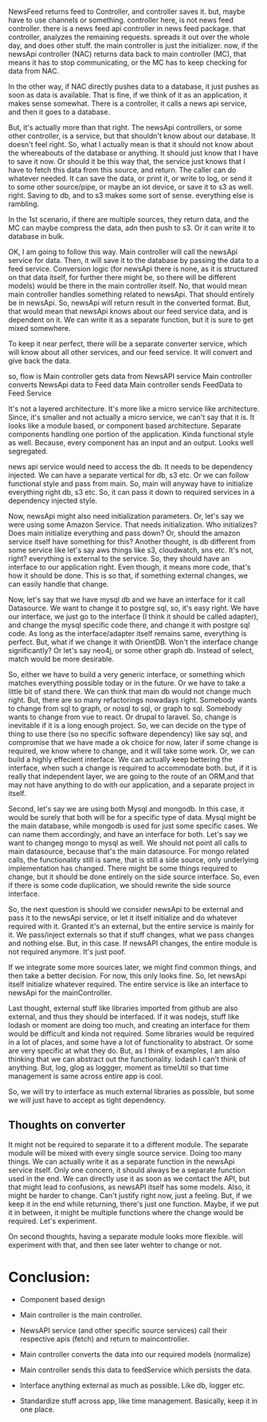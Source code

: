 NewsFeed returns feed to Controller, and controller saves it.
but, maybe have to use channels or something.
controller here, is not news feed controller. there is a news feed api controller in news feed package.
that controller, analyzes the remaining requests. spreads it out over the whole day, and does other stuff.
the main controller is just the initializer.
now, if the newsApi controller (NAC) returns data back to main controller (MC), that means it has to stop communicating, or the MC has to keep checking for data from NAC.

In the other way, if NAC directly pushes data to a database, it just pushes as soon as data is available.
That is fine, if we think of it as an application, it makes sense somewhat. There is a controller, it calls a news api service, and then it goes to a database.

But, it's actually more than that right. The newsApi controllers, or some other controller, is a service, but that shouldn't know about our database. It doesn't feel right. So, what I actually mean is that it should not know about the whereabouts of the database or anything. It should just know that I have to save it now. Or should it be this way that, the service just knows that I have to fetch this data from this source, and return. The caller can do whatever needed. It can save the data, or print it, or write to log, or send it to some other source/pipe, or maybe an iot device, or save it to s3 as well. right.
Saving to db, and to s3 makes some sort of sense. everything else is rambling.

In the 1st scenario, if there are multiple sources, they return data, and the MC can maybe compress the data, adn then push to s3. Or it can write it to database in bulk.

OK, I am going to follow this way. Main controller will call the newsApi service for data. Then, it will save it to the database by passing the data to a feed service. Conversion logic (for newsApi there is none, as it is structured on that data itself, for further there might be, so there will be different models) would be there in the main controller itself. No, that would mean main controller handles something related to newsApi. That should entirely be in newsApi. So, newsApi will return result in the converted format. But, that would mean that newsApi knows about our feed service data, and is dependent on it. We can write it as a separate function, but it is sure to get mixed somewhere.

To keep it near perfect, there will be a separate converter service, which will know about all other services, and our feed service. It will convert and give back the data.

so, flow is
Main controller gets data from NewsAPI service
Main controller converts NewsApi data to Feed data
Main controller sends FeedData to Feed Service

It's not a layered architecture. It's more like a micro service like architecture. Since, it's smaller and not actually a micro service, we can't say that it is.
It looks like a module based, or component based architecture. Separate components handling one portion of the application. Kinda functional style as well. Because, every component has an input and an output. Looks well segregated.

news api service would need to access the db. It needs to be dependency injected. We can have a separate vertical for db, s3 etc. Or we can follow functional style and pass from main. So, main will anyway have to initialize everything right db, s3 etc. So, it can pass it down to required services in a dependency injected style.

Now, newsApi might also need initialization parameters. Or, let's say we were using some Amazon Service. That needs initialization. Who initializes? Does main initialize everything and pass down? Or, should the amazon service itself have something for this?
Another thought, is db different from some service like let's say aws things like s3, cloudwatch, sns etc. It's not, right? everything is external to the service. So, they should have an interface to our application right. Even though, it means more code, that's how it should be done.
This is so that, if something external changes, we can easily handle that change.

Now, let's say that we have mysql db and we have an interface for it call Datasource.
We want to change it to postgre sql, so, it's easy right. We have our interface, we just go to the interface (I think it should be called adapter), and change the mysql specific code there, and change it with postgre sql code. As long as the interface/adapter itself remains same, everything is perfect.
But, what if we change it with OrientDB. Won't the interface change significantly? Or let's say neo4j, or some other graph db. Instead of select, match would be more desirable.

So, either we have to build a very generic interface, or something which matches everything possible today or in the future. Or we have to take a little bit of stand there.
We can think that main db would not change much right. But, there are so many refactorings nowadays right. Somebody wants to change from sql to graph, or nosql to sql, or graph to sql. Somebody wants to change from vue to react. Or drupal to laravel. So, change is inevitable if it is a long enough project.
So, we can decide on the type of thing to use there (so no specific software dependency) like say sql, and compromise that we have made a ok choice for now, later if some change is required, we know where to change, and it will take some work.
Or, we can build a highly effecient interface. We can actually keep bettering the interface, when such a change is required to accommodate both. but, if it is really that independent layer, we are going to the route of an ORM,and that may not have anything to do with our application, and a separate project in itself.

Second, let's say we are using both Mysql and mongodb. In this case, it would be surely that both will be for a specific type of data. Mysql might be the main database, while mongodb is used for just some specific cases. We can name them accordingly, and have an interface for both. Let's say we want to changeg mongo to mysql as well. We should not point all calls to main datasource, because that's the main datasource. For mongo related calls, the functionality still is same, that is still a side source, only underlying implementation has changed. There might be some things required to change, but it should be done entirely on the side source interface.
So, even if there is some code duplication, we should rewrite the side source interface.

So, the next question is should we consider newsApi to be external and pass it to the newsApi service, or let it itself initialize and do whatever required with it. Granted it's an external, but the entire service is mainly for it. We pass/inject externals so that if stuff changes, what we pass changes and nothing else. But, in this case. If newsAPI changes, the entire module is not required anymore. It's just poof.

If we integrate some more sources later, we might find common things, and then take a better decision. For now, this only looks fine. So, let newsApi itself initialize whatever required. The entire service is like an interface to newsApi for the mainController.

Last thought, external stuff like libraries imported from github are also external, and thus they should be interfaced. If it was nodejs, stuff like lodash or moment are doing too much, and creating an interface for them would be difficult and kinda not required.
Some libraries would be required in a lot of places, and some have a lot of functionality to abstract. Or some are very specific at what they do.
But, as I think of examples, I am also thinking that we can abstract out the functionality. lodash I can't think of anything. But, log, glog as loggger, moment as timeUtil so that time management is same across entire app is cool.

So, we will try to interface as much external libraries as possible, but some we will just have to accept as tight dependency.

## Thoughts on converter

It might not be required to separate it to a different module. The separate module will be mixed with every single source service. Doing too many things. We can actually write it as a separate function in the newsApi service itself. Only one concern, it should always be a separate function used in the end. We can directly use it as soon as we contact the API, but that might lead to confusions, as newsAPI itself has some models. Also, it might be harder to change. Can't justify right now, just a feeling. But, if we keep it in the end while returning, there's just one function. Maybe, if we put it in between, it might be multiple functions where the change would be required. Let's experiment.

On second thoughts, having a separate module looks more flexible. will experiment with that, and then see later wehter to change or not.


# Conclusion:

- Component based design
- Main controller is the main controller.
- NewsAPI service (and other specific source services) call their respective apis (fetch) and return to maincontroller.
- Main controller converts the data into our required models (normalize)
- Main controller sends this data to feedService which persists the data.

- Interface anything external as much as possible. Like db, logger etc.
- Standardize stuff across app, like time management. Basically, keep it in one place.
